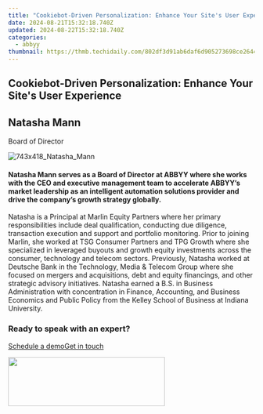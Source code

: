 ```yaml
---
title: "Cookiebot-Driven Personalization: Enhance Your Site's User Experience"
date: 2024-08-21T15:32:18.740Z
updated: 2024-08-22T15:32:18.740Z
categories:
  - abbyy
thumbnail: https://thmb.techidaily.com/802df3d91ab6daf6d905273698ce2644dd2e6aa605c087ae0dc1d7ad5065d08f.jpg
---
```


## Cookiebot-Driven Personalization: Enhance Your Site's User Experience

## Natasha Mann

Board of Director

![743x418_Natasha_Mann](https://content.abbyy.com/-/media/project/abbyy/abbyy/company/management/headshots/cards-headshots/743x418_natasha_mann.jpg?h=418&iar=0&w=743)

#### Natasha Mann serves as a Board of Director at ABBYY where she works with the CEO and executive management team to accelerate ABBYY’s market leadership as an intelligent automation solutions provider and drive the company’s growth strategy globally.

Natasha is a Principal at Marlin Equity Partners where her primary responsibilities include deal qualification, conducting due diligence, transaction execution and support and portfolio monitoring. Prior to joining Marlin, she worked at TSG Consumer Partners and TPG Growth where she specialized in leveraged buyouts and growth equity investments across the consumer, technology and telecom sectors. Previously, Natasha worked at Deutsche Bank in the Technology, Media & Telecom Group where she focused on mergers and acquisitions, debt and equity financings, and other strategic advisory initiatives. Natasha earned a B.S. in Business Administration with concentration in Finance, Accounting, and Business Economics and Public Policy from the Kelley School of Business at Indiana University.

### Ready to speak with an expert?

[Schedule a demo](https://tools.techidaily.com/abbyy/products/)[Get in touch](https://tools.techidaily.com/abbyy/products/)

<ins class="adsbygoogle"
     style="display:block"
     data-ad-format="autorelaxed"
     data-ad-client="ca-pub-7571918770474297"
     data-ad-slot="1223367746"></ins>



<ins class="adsbygoogle"
     style="display:block"
     data-ad-client="ca-pub-7571918770474297"
     data-ad-slot="8358498916"
     data-ad-format="auto"
     data-full-width-responsive="true"></ins>



<!-- affiliate ads begin -->
<a href="https://proteahair.pxf.io/c/5597632/1983634/23621" target="_top" id="1983634"><img src="//a.impactradius-go.com/display-ad/23621-1983634" border="0" alt="" width="320" height="100"/></a><img height="0" width="0" src="https://imp.pxf.io/i/5597632/1983634/23621" style="position:absolute;visibility:hidden;" border="0" />
<!-- affiliate ads end -->